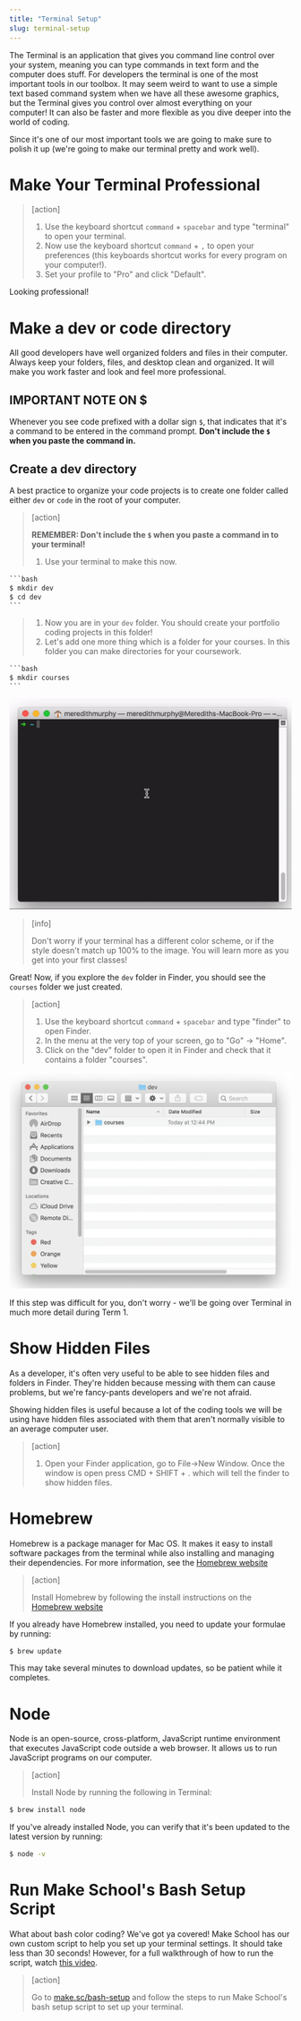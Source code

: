 ```yaml
---
title: "Terminal Setup"
slug: terminal-setup
---
```


The Terminal is an application that gives you command line control over your system, meaning you can type commands in  text form and the computer does stuff. For developers the terminal is one of the most important tools in our toolbox. It may seem weird to want to use a simple text based command system when we have all these awesome graphics, but the Terminal gives you control over almost everything on your computer! It can also be faster and more flexible as you dive deeper into the world of coding.

Since it's one of our most important tools we are going to make sure to polish it up (we're going to make our terminal pretty and work well).

# Make Your Terminal Professional

> [action]
>
> 1. Use the keyboard shortcut `command` + `spacebar` and type "terminal" to open your terminal.
> 1. Now use the keyboard shortcut `command` + `,` to open your preferences (this keyboards shortcut works for every program on your computer!).
> 1. Set your profile to "Pro" and click "Default".

Looking professional!

# Make a dev or code directory

All good developers have well organized folders and files in their computer. Always keep your folders, files, and desktop clean and organized. It will make you work faster and look and feel more professional.

## IMPORTANT NOTE ON $

Whenever you see code prefixed with a dollar sign `$`, that indicates that it's a command to be entered in the command prompt. **Don't include the `$` when you paste the command in.**

## Create a dev directory

A best practice to organize your code projects is to create one folder called either `dev` or `code` in the root of your computer.

> [action]
>
> **REMEMBER: Don't include the `$` when you paste a command in to your terminal!**
>
> 1. Use your terminal to make this now.
>
	```bash
	$ mkdir dev
	$ cd dev
	```
>
> 1. Now you are in your `dev` folder. You should create your portfolio coding projects in this folder!
> 1. Let's add one more thing which is a folder for your courses. In this folder you can make directories for your coursework.
>
	```bash
	$ mkdir courses
	```

![Terminal Dev Folder](assets/make-dev-folder.gif)

> [info]
>
> Don't worry if your terminal has a different color scheme, or if the style doesn't match up 100% to the image. You will learn more as you get into your first classes!

Great! Now, if you explore the `dev` folder in Finder, you should see the `courses` folder we just created.

> [action]
>
> 1. Use the keyboard shortcut `command` + `spacebar` and type "finder" to open Finder.
> 1. In the menu at the very top of your screen, go to "Go" -> "Home".
> 1. Click on the "dev" folder to open it in Finder and check that it contains a folder "courses".

![Finder Courses Folder](assets/finder-courses-folder.png)

If this step was difficult for you, don't worry - we'll be going over Terminal in much more detail during Term 1.

# Show Hidden Files

As a developer, it's often very useful to be able to see hidden files and folders in Finder. They're hidden because messing with them can cause problems, but we're fancy-pants developers and we're not afraid.

Showing hidden files is useful because a lot of the coding tools we will be using have hidden files associated with them that aren't normally visible to an average computer user.

> [action]
>
> 1. Open your Finder application, go to File->New Window. Once the window is open press CMD + SHIFT + . which will tell the finder to show hidden files.

<!-- -->

# Homebrew

Homebrew is a package manager for Mac OS. It makes it easy to install software packages from the terminal while also installing and managing their dependencies. For more information, see the [Homebrew website](http://brew.sh/)

> [action]
>
> Install Homebrew by following the install instructions on the [Homebrew website](http://brew.sh/)

If you already have Homebrew installed, you need to update your formulae by running:

```bash
$ brew update
```

This may take several minutes to download updates, so be patient while it completes.

# Node

Node is an open-source, cross-platform, JavaScript runtime environment that executes JavaScript code outside a web browser. It allows us to run JavaScript programs on our computer.

> [action]
>
> Install Node by running the following in Terminal:
>
```bash
$ brew install node
```

If you've already installed Node, you can verify that it's been updated to the latest version by running:

```bash
$ node -v
```


# Run Make School's Bash Setup Script

What about bash color coding? We've got ya covered! Make School has our own custom script to help you set up your terminal settings. It should take less than 30 seconds! However, for a full walkthrough of how to run the script, watch [this video](https://www.youtube.com/watch?v=35A1mDFRrBY).

> [action]
>
> Go to [make.sc/bash-setup](https://make.sc/bash-setup) and follow the steps to run Make School's bash setup script to set up your terminal.

<!-- -->
